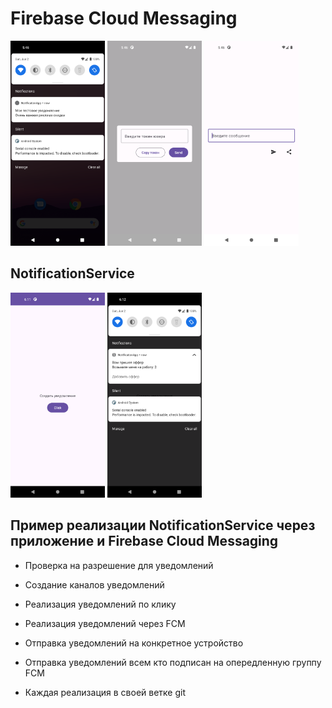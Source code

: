 # Firebase Cloud Messaging

<p float="left">
  <img src="./gitDock/3.png" width="30%" />
  <img src="./gitDock/4.png" width="30%" /> 
  <img src="./gitDock/5.png" width="30%" /> 
</p>

## NotificationService 

<p float="left">
  <img src="./gitDock/1.png" width="30%" />
  <img src="./gitDock/2.png" width="30%" /> 
</p>

## Пример реализации NotificationService через приложение и Firebase Cloud Messaging 

- Проверка на разрешение для уведомлений

- Создание каналов уведомлений

- Реализация уведомлений по клику
  
- Реализация уведомлений через FCM

- Отправка уведомлений на конкретное устройство

- Отправка уведомлений всем кто подписан на опередленную группу FCM

- Каждая реализация в своей ветке git
